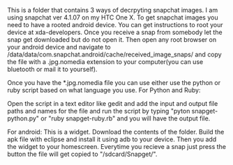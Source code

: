 This is a folder that contains 3 ways of decrpyting snapchat images.
I am using snapchat ver 4.1.07 on my HTC One X.
To get snapchat images you need to have a rooted android device.
You can get instructions to root your device at xda-developers.
Once you receive a snap from somebody let the snap get downloaded but do not open it.
Then open any root browser on your android device and navigate to /data/data/com.snapchat.android/cache/received_image_snaps/ and copy the file with a .jpg.nomedia extension to your computer(you can use bluetooth or mail it to yourself).

Once you have the *.jpg.nomedia file you can use either use the python or ruby script based on what language you use.
For Python and Ruby:

Open the script in a text editor like gedit and add the input and output file paths and names for the file and run the script by typing "pyton snapget-python.py" or "ruby snapget-ruby.rb" and you will have the output file.

For android:
This is a widget. Download the contents of the folder. Build the apk file with eclipse and install it using adb to your device.
Then you add the widget to your homescreen.
Everytime you recieve a snap just press the button the file will get copied to "/sdcard/Snapget/".